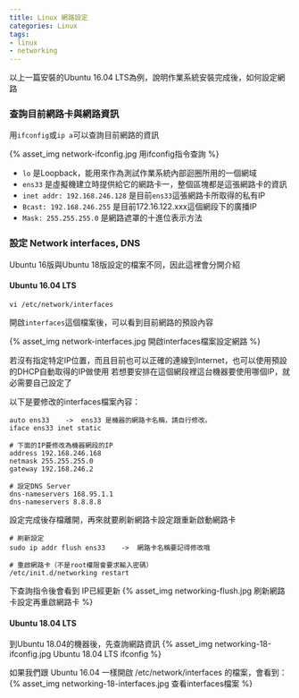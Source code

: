 ```yaml
---
title: Linux 網路設定
categories: Linux
tags: 
- linux
- networking
---
```

以上一篇安裝的Ubuntu 16.04 LTS為例，說明作業系統安裝完成後，如何設定網路

### 查詢目前網路卡與網路資訊

用`ifconfig`或`ip a`可以查詢目前網路的資訊

{% asset_img network-ifconfig.jpg 用ifconfig指令查詢 %}

<!-- more -->

- `lo` 是Loopback，能用來作為測試作業系統內部迴圈所用的一個網域
- `ens33` 是虛擬機建立時提供給它的網路卡一，整個區塊都是這張網路卡的資訊
- `inet addr: 192.168.246.128` 是目前`ens33`這張網路卡所取得的私有IP
- `Bcast: 192.168.246.255` 是目前172.16.122.xxx這個網段下的廣播IP
- `Mask: 255.255.255.0` 是網路遮罩的十進位表示方法

### 設定 Network interfaces, DNS

Ubuntu 16版與Ubuntu 18版設定的檔案不同，因此這裡會分開介紹

#### Ubuntu 16.04 LTS

```
vi /etc/network/interfaces
```

開啟`interfaces`這個檔案後，可以看到目前網路的預設內容

{% asset_img network-interfaces.jpg 開啟interfaces檔案設定網路 %}

若沒有指定特定IP位置，而且目前也可以正確的連線到Internet，也可以使用預設的DHCP自動取得的IP做使用
若想要安排在這個網段裡這台機器要使用哪個IP，就必需要自己設定了

以下是要修改的interfaces檔案內容：
```
auto ens33    ->  ens33 是機器的網路卡名稱，請自行修改。
iface ens33 inet static

# 下面的IP要修改為機器網段的IP
address 192.168.246.168
netmask 255.255.255.0
gateway 192.168.246.2

# 設定DNS Server
dns-nameservers 168.95.1.1
dns-nameservers 8.8.8.8
```

設定完成後存檔離開，再來就要刷新網路卡設定跟重新啟動網路卡
```
# 刷新設定
sudo ip addr flush ens33    ->  網路卡名稱要記得修改哦

# 重啟網路卡（不是root權限會要求輸入密碼）
/etc/init.d/networking restart
```

下查詢指令後會看到 IP已經更新
{% asset_img networking-flush.jpg 刷新網路卡設定再重啟網路卡 %}

#### Ubuntu 18.04 LTS

到Ubuntu 18.04的機器後，先查詢網路資訊
{% asset_img networking-18-ifconfig.jpg Ubuntu 18.04 LTS ifconfig %}

如果我們跟 Ubuntu 16.04 一樣開啟 /etc/network/interfaces 的檔案，會看到：
{% asset_img networking-18-interfaces.jpg 查看interfaces檔案 %}